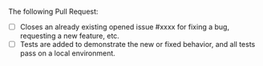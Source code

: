 <!-- Thank you very much for your hard work and contribution! -->

The following Pull Request:

- [ ] Closes an already existing opened issue #xxxx for fixing a bug, requesting
a new feature, etc.
- [ ] Tests are added to demonstrate the new or fixed behavior, and all tests pass
on a local environment.
